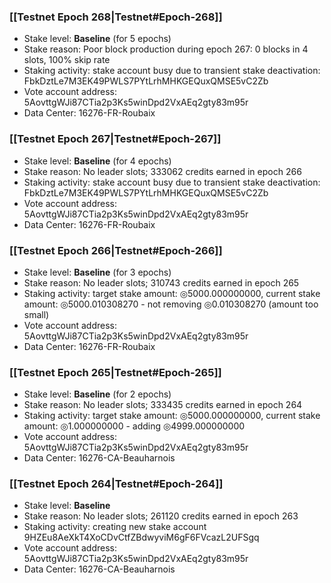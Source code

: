 ### [[Testnet Epoch 268|Testnet#Epoch-268]]
* Stake level: **Baseline** (for 5 epochs)
* Stake reason: Poor block production during epoch 267: 0 blocks in 4 slots, 100% skip rate
* Staking activity: stake account busy due to transient stake deactivation: FbkDztLe7M3EK49PWLS7PYtLrhMHKGEQuxQMSE5vC2Zb
* Vote account address: 5AovttgWJi87CTia2p3Ks5winDpd2VxAEq2gty83m95r
* Data Center: 16276-FR-Roubaix
### [[Testnet Epoch 267|Testnet#Epoch-267]]
* Stake level: **Baseline** (for 4 epochs)
* Stake reason: No leader slots; 333062 credits earned in epoch 266
* Staking activity: stake account busy due to transient stake deactivation: FbkDztLe7M3EK49PWLS7PYtLrhMHKGEQuxQMSE5vC2Zb
* Vote account address: 5AovttgWJi87CTia2p3Ks5winDpd2VxAEq2gty83m95r
* Data Center: 16276-FR-Roubaix
### [[Testnet Epoch 266|Testnet#Epoch-266]]
* Stake level: **Baseline** (for 3 epochs)
* Stake reason: No leader slots; 310743 credits earned in epoch 265
* Staking activity: target stake amount: ◎5000.000000000, current stake amount: ◎5000.010308270 - not removing ◎0.010308270 (amount too small)
* Vote account address: 5AovttgWJi87CTia2p3Ks5winDpd2VxAEq2gty83m95r
* Data Center: 16276-FR-Roubaix
### [[Testnet Epoch 265|Testnet#Epoch-265]]
* Stake level: **Baseline** (for 2 epochs)
* Stake reason: No leader slots; 333435 credits earned in epoch 264
* Staking activity: target stake amount: ◎5000.000000000, current stake amount: ◎1.000000000 - adding ◎4999.000000000
* Vote account address: 5AovttgWJi87CTia2p3Ks5winDpd2VxAEq2gty83m95r
* Data Center: 16276-CA-Beauharnois
### [[Testnet Epoch 264|Testnet#Epoch-264]]
* Stake level: **Baseline**
* Stake reason: No leader slots; 261120 credits earned in epoch 263
* Staking activity: creating new stake account 9HZEu8AeXkT4XoCDvCtfZBdwyviM6gF6FVcazL2UFSgq
* Vote account address: 5AovttgWJi87CTia2p3Ks5winDpd2VxAEq2gty83m95r
* Data Center: 16276-CA-Beauharnois
